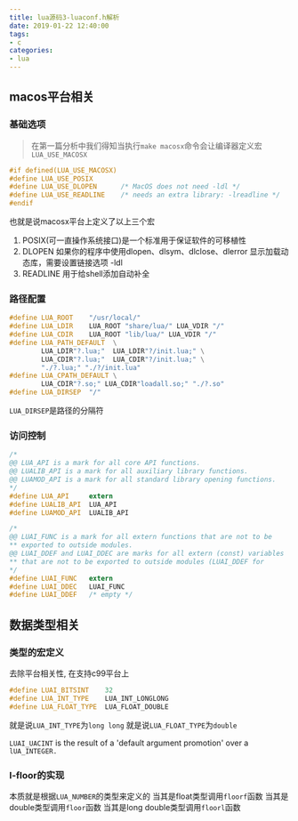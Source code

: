 ```yaml
---
title: lua源码3-luaconf.h解析
date: 2019-01-22 12:40:00
tags:
- c
categories:
- lua
---
```


## macos平台相关

### 基础选项

> 在第一篇分析中我们得知当执行`make macosx`命令会让编译器定义宏`LUA_USE_MACOSX`


```c
#if defined(LUA_USE_MACOSX)
#define LUA_USE_POSIX
#define LUA_USE_DLOPEN		/* MacOS does not need -ldl */
#define LUA_USE_READLINE	/* needs an extra library: -lreadline */
#endif
```
 也就是说macosx平台上定义了以上三个宏
1. POSIX(可一直操作系统接口)是一个标准用于保证软件的可移植性
2. DLOPEN 如果你的程序中使用dlopen、dlsym、dlclose、dlerror 显示加载动态库，需要设置链接选项 -ldl
3. READLINE 用于给shell添加自动补全
### 路径配置
```c
#define LUA_ROOT	"/usr/local/"
#define LUA_LDIR	LUA_ROOT "share/lua/" LUA_VDIR "/"
#define LUA_CDIR	LUA_ROOT "lib/lua/" LUA_VDIR "/"
#define LUA_PATH_DEFAULT  \
		LUA_LDIR"?.lua;"  LUA_LDIR"?/init.lua;" \
		LUA_CDIR"?.lua;"  LUA_CDIR"?/init.lua;" \
		"./?.lua;" "./?/init.lua"
#define LUA_CPATH_DEFAULT \
		LUA_CDIR"?.so;" LUA_CDIR"loadall.so;" "./?.so"
#define LUA_DIRSEP	"/"
```
`LUA_DIRSEP`是路径的分隔符

### 访问控制

```c
/*
@@ LUA_API is a mark for all core API functions.
@@ LUALIB_API is a mark for all auxiliary library functions.
@@ LUAMOD_API is a mark for all standard library opening functions.
*/
#define LUA_API		extern
#define LUALIB_API	LUA_API
#define LUAMOD_API	LUALIB_API

/*
@@ LUAI_FUNC is a mark for all extern functions that are not to be
** exported to outside modules.
@@ LUAI_DDEF and LUAI_DDEC are marks for all extern (const) variables
** that are not to be exported to outside modules (LUAI_DDEF for
*/
#define LUAI_FUNC	extern
#define LUAI_DDEC	LUAI_FUNC
#define LUAI_DDEF	/* empty */
```




## 数据类型相关

### 类型的宏定义
去除平台相关性, 在支持c99平台上

```c
#define LUAI_BITSINT	32
#define LUA_INT_TYPE	LUA_INT_LONGLONG
#define LUA_FLOAT_TYPE	LUA_FLOAT_DOUBLE
```

就是说`LUA_INT_TYPE`为`long long`
就是说`LUA_FLOAT_TYPE`为`double`

`LUAI_UACINT` is the result of a 'default argument promotion' over a `lUA_INTEGER.`

### l-floor的实现
本质就是根据`LUA_NUMBER`的类型来定义的
当其是float类型调用`floorf`函数
当其是double类型调用`floor`函数
当其是long double类型调用`floorl`函数
